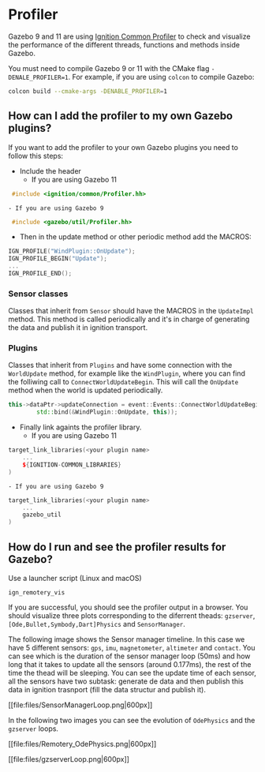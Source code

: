 # Profiler

Gazebo 9 and 11 are using [Ignition Common Profiler](https://ignitionrobotics.org/api/common/3.5/profiler.html) to check and visualize the performance of the different threads, functions and methods inside Gazebo.

You must need to compile Gazebo 9 or 11 with the CMake flag `-DENALE_PROFILER=1`. For example, if you are using `colcon` to compile Gazebo:

```bash
colcon build --cmake-args -DENABLE_PROFILER=1
```

## How can I add the profiler to my own Gazebo plugins?

If you want to add the profiler to your own Gazebo plugins you need to follow this steps:

 - Include the header
    - If you are using Gazebo 11
```cpp
 #include <ignition/common/Profiler.hh>
```
    - If you are using Gazebo 9
```cpp
 #include <gazebo/util/Profiler.hh>
```

 - Then in the update method or other periodic method add the MACROS:
```cpp
IGN_PROFILE("WindPlugin::OnUpdate");
IGN_PROFILE_BEGIN("Update");
...
IGN_PROFILE_END();
```
### Sensor classes
Classes that inherit from `Sensor` should have the MACROS in the `UpdateImpl` method. This method is called periodically and it's in charge of generating the data and publish it in ignition transport.
### Plugins
Classes that inherit from `Plugins` and have some connection with the `WorldUpdate` method, for example like the `WindPlugin`, where you can find the folliwing call to `ConnectWorldUpdateBegin`. This will call the `OnUpdate` method when the world is updated periodically.
```cpp
this->dataPtr->updateConnection = event::Events::ConnectWorldUpdateBegin(
        std::bind(&WindPlugin::OnUpdate, this));
```
 - Finally link againts the profiler library.
    - If you are using Gazebo 11
```cpp
target_link_libraries(<your plugin name>
    ...
    ${IGNITION-COMMON_LIBRARIES}
)
```
    - If you are using Gazebo 9
```cpp
target_link_libraries(<your plugin name>
    ...
    gazebo_util
)
```

## How do I run and see the profiler results for Gazebo?

Use a launcher script (Linux and macOS)

```
ign_remotery_vis
```

If you are successful, you should see the profiler output in a browser. You should visualize three plots corresponding to the diferrent theads: `gzserver`, `[Ode,Bullet,Symbody,Dart]Physics` and `SensorManager`.

The following image shows the Sensor manager timeline. In this case we have 5 different sensors: `gps`, `imu`, `magnetometer`, `altimeter` and `contact`. You can see which is the duration of the sensor manager loop (50ms) and how long that it takes to update all the sensors (around 0.177ms), the rest of the time the thead will be sleeping. You can see the update time of each sensor, all the sensors have two subtask: generate de data and then publish this data in ignition trasnport (fill the data structur and publish it).

[[file:files/SensorManagerLoop.png|600px]]

In the following two images you can see the evolution of `OdePhysics` and the `gzserver` loops.

[[file:files/Remotery_OdePhysics.png|600px]]

[[file:files/gzserverLoop.png|600px]]
